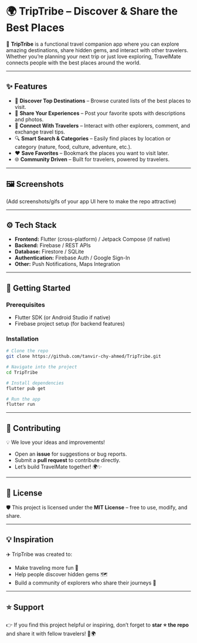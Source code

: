 # 🌍 TripTribe – Discover & Share the Best Places

🚀 **TripTribe** is a functional travel companion app where you can explore amazing destinations, share hidden gems, and interact with other travelers. Whether you’re planning your next trip or just love exploring, TravelMate connects people with the best places around the world.

---

## ✨ Features

- 📌 **Discover Top Destinations** – Browse curated lists of the best places to visit.  
- 📝 **Share Your Experiences** – Post your favorite spots with descriptions and photos.  
- 💬 **Connect With Travelers** – Interact with other explorers, comment, and exchange travel tips.  
- 🔍 **Smart Search & Categories** – Easily find places by location or category (nature, food, culture, adventure, etc.).  
- ❤️ **Save Favorites** – Bookmark the places you want to visit later.  
- 🌐 **Community Driven** – Built for travelers, powered by travelers.  

---

## 🖼️ Screenshots  
(Add screenshots/gifs of your app UI here to make the repo attractive)

---

## ⚙️ Tech Stack

- **Frontend:** Flutter (cross-platform) / Jetpack Compose (if native)  
- **Backend:** Firebase / REST APIs  
- **Database:** Firestore / SQLite  
- **Authentication:** Firebase Auth / Google Sign-In  
- **Other:** Push Notifications, Maps Integration  

---

## 🚀 Getting Started

### Prerequisites
- Flutter SDK (or Android Studio if native)  
- Firebase project setup (for backend features)  

### Installation

```bash
# Clone the repo
git clone https://github.com/tanvir-chy-ahmed/TripTribe.git

# Navigate into the project
cd TripTribe  

# Install dependencies
flutter pub get  

# Run the app
flutter run

```


---

## 🤝 Contributing  
💡 We love your ideas and improvements!  

- Open an **issue** for suggestions or bug reports.  
- Submit a **pull request** to contribute directly.  
- Let’s build TravelMate together! 🌍✨  

---

## 📜 License  
🛡️ This project is licensed under the **MIT License** – free to use, modify, and share.  

---

## 💡 Inspiration  
✈️ TripTribe was created to:  
- Make traveling more fun 🌟  
- Help people discover hidden gems 🗺️  
- Build a community of explorers who share their journeys 🤗  

---

## ⭐ Support  
👉 If you find this project helpful or inspiring, don’t forget to **star ⭐ the repo** and share it with fellow travelers! 🚀🌍  


